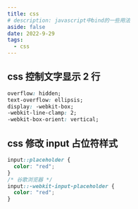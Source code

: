 ```yaml
---
title: css
# description: javascript中bind的一些用法
aside: false
date: 2022-9-29
tags:
  - css
---
```


## css 控制文字显示 2 行

```css
overflow: hidden;
text-overflow: ellipsis;
display: -webkit-box;
-webkit-line-clamp: 2;
-webkit-box-orient: vertical;
```

## css 修改 input 占位符样式

```css
input::placeholder {
  color: "red";
}
/* 谷歌浏览器 */
input::-webkit-input-placeholder {
  color: "red";
}
```
